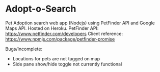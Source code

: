 # Adopt-o-Search
Pet Adoption search web app (Nodejs) using PetFinder API and Google Maps API.
Hosted on Heroku.
PetFinder API: https://www.petfinder.com/developers
Client reference: https://www.npmjs.com/package/petfinder-promise


Bugs/Incomplete:
- Locations for pets are not tagged on map
- Side pane show/hide toggle not currently functional
